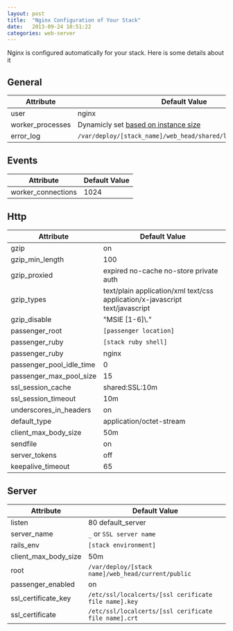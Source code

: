 ```yaml
---
layout: post
title:  "Nginx Configuration of Your Stack"
date:   2013-09-24 10:51:22
categories: web-server
---
```


<p class="weighted">
	Nginx is configured automatically for your stack. Here is some details about it
</p>

## General
<table class='table table-bordered table-striped'>
	<thead>
		<tr>
			<th>Attribute</th>
			<th>Default Value</th>
		</tr>
	</thead>
	<tbody>
		<tr>
			<td>user</td>
			<td>nginx</td>
		</tr>
		<tr>
			<td>worker_processes</td>
			<td>Dynamicly set <a href="/help/vendor_instances">based on instance size</a></td>
		</tr>
		<tr>
			<td>error_log</td>
			<td><code>/var/deploy/[stack_name]/web_head/shared/log/nginx_error.log</code></td>
		</tr>
	</tbody>
</table>

## Events
<table class='table table-bordered table-striped'>
	<thead>
		<tr>
			<th>Attribute</th>
			<th>Default Value</th>
		</tr>
	</thead>
	<tbody>
		<tr>
			<td>worker_connections</td>
			<td>1024</td>
		</tr>
	</tbody>
</table>

## Http
<table class='table table-bordered table-striped'>
	<thead>
		<tr>
			<th>Attribute</th>
			<th>Default Value</th>
		</tr>
	</thead>
	<tbody>
		<tr>
			<td>gzip</td>
			<td>on</td>
		</tr>
		<tr>
			<td>gzip_min_length</td>
			<td>100</td>
		</tr>
		<tr>
			<td>gzip_proxied</td>
			<td>expired no-cache no-store private auth</td>
		</tr>
		<tr>
			<td>gzip_types</td>
			<td>text/plain application/xml text/css application/x-javascript text/javascript</td>
		</tr>
		<tr>
			<td>gzip_disable</td>
			<td>"MSIE [1-6]\."</td>
		</tr>
		<tr>
			<td>passenger_root</td>
			<td><code>[passenger location]</code></td>
		</tr>
		<tr>
			<td>passenger_ruby</td>
			<td><code>[stack ruby shell]</code></td>
		</tr>
		<tr>
			<td>passenger_ruby</td>
			<td>nginx</td>
		</tr>
		<tr>
			<td>passenger_pool_idle_time</td>
			<td>0</td>
		</tr>
		<tr>
			<td>passenger_max_pool_size</td>
			<td>15</td>
		</tr>
		<tr>
			<td>ssl_session_cache</td>
			<td>shared:SSL:10m</td>
		</tr>
		<tr>
			<td>ssl_session_timeout</td>
			<td>10m</td>
		</tr>
		<tr>
			<td>underscores_in_headers</td>
			<td>on</td>
		</tr>
		<tr>
			<td>default_type</td>
			<td>application/octet-stream</td>
		</tr>
		<tr>
			<td>client_max_body_size</td>
			<td>50m</td>
		</tr>
		<tr>
			<td>sendfile</td>
			<td>on</td>
		</tr>
		<tr>
			<td>server_tokens</td>
			<td>off</td>
		</tr>
		<tr>
			<td>keepalive_timeout</td>
			<td>65</td>
		</tr>
	</tbody>
</table>

## Server
<table class='table table-bordered table-striped'>
	<thead>
		<tr>
			<th>Attribute</th>
			<th>Default Value</th>
		</tr>
	</thead>
	<tbody>
		<tr>
			<td>listen</td>
			<td>80 default_server</td>
		</tr>
		<tr>
			<td>server_name</td>
			<td><code>_</code> or <code>SSL server name</code></td>
		</tr>
		<tr>
			<td>rails_env</td>
			<td><code>[stack environment]</code></td>
		</tr>
		<tr>
			<td>client_max_body_size</td>
			<td>50m</td>
		</tr>
		<tr>
			<td>root</td>
			<td><code>/var/deploy/[stack name]/web_head/current/public</code></td>
		</tr>
		<tr>
			<td>passenger_enabled</td>
			<td>on</td>
		</tr>
		<tr>
			<td>ssl_certificate_key</td>
			<td><code>/etc/ssl/localcerts/[ssl cerificate file name].key</code></td>
		</tr>
		<tr>
			<td>ssl_certificate</td>
			<td><code>/etc/ssl/localcerts/[ssl cerificate file name].crt</code></td>
		</tr>
	</tbody>
</table>